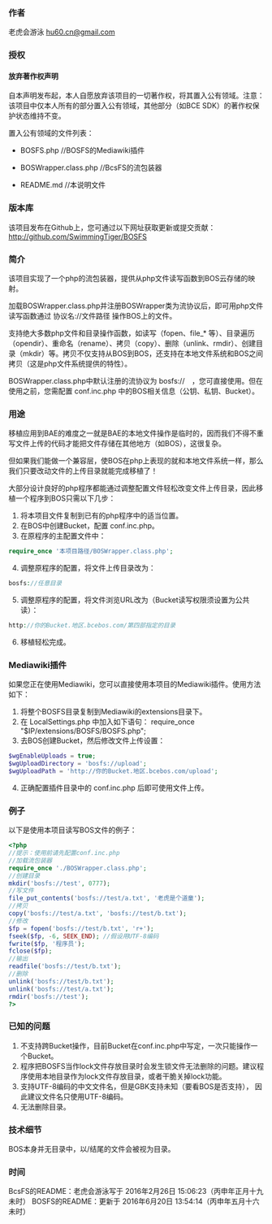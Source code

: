 ### 作者

老虎会游泳 <hu60.cn@gmail.com>

### 授权

#### 放弃著作权声明

自本声明发布起，本人自愿放弃该项目的一切著作权，将其置入公有领域。注意：该项目中仅本人所有的部分置入公有领域，其他部分（如BCE SDK）的著作权保护状态维持不变。

置入公有领域的文件列表：
　　
* BOSFS.php //BOSFS的Mediawiki插件

* BOSWrapper.class.php //BcsFS的流包装器

* README.md //本说明文件

### 版本库

该项目发布在Github上，您可通过以下网址获取更新或提交贡献：http://github.com/SwimmingTiger/BOSFS

### 简介

该项目实现了一个php的流包装器，提供从php文件读写函数到BOS云存储的映射。

加载BOSWrapper.class.php并注册BOSWrapper类为流协议后，即可用php文件读写函数通过 协议名://文件路径 操作BOS上的文件。

支持绝大多数php文件和目录操作函数，如读写（fopen、file_* 等）、目录遍历（opendir）、重命名（rename）、拷贝（copy）、删除（unlink、rmdir）、创建目录（mkdir）等。拷贝不仅支持从BOS到BOS，还支持在本地文件系统和BOS之间拷贝（这是php文件系统提供的特性）。

BOSWrapper.class.php中默认注册的流协议为 bosfs://　，您可直接使用。但在使用之前，您需配置 conf.inc.php 中的BOS相关信息（公钥、私钥、Bucket）。

### 用途

移植应用到BAE的难度之一就是BAE的本地文件操作是临时的，因而我们不得不重写文件上传的代码才能把文件存储在其他地方（如BOS），这很复杂。

但如果我们能做一个兼容层，使BOS在php上表现的就和本地文件系统一样，那么我们只要改动文件的上传目录就能完成移植了！

大部分设计良好的php程序都能通过调整配置文件轻松改变文件上传目录，因此移植一个程序到BOS只需以下几步：

1. 将本项目文件复制到已有的php程序中的适当位置。
2. 在BOS中创建Bucket，配置 conf.inc.php。
3. 在原程序的主配置文件中：
```php
require_once '本项目路径/BOSWrapper.class.php';
```
4. 调整原程序的配置，将文件上传目录改为：
```php
bosfs://任意目录
```
5. 调整原程序的配置，将文件浏览URL改为（Bucket读写权限须设置为公共读）：
```php
http://你的Bucket.地区.bcebos.com/第四部指定的目录
```
6. 移植轻松完成。

### Mediawiki插件

如果您正在使用Mediawiki，您可以直接使用本项目的Mediawiki插件。使用方法如下：

1. 将整个BOSFS目录复制到Mediawiki的extensions目录下。
2. 在 LocalSettings.php 中加入如下语句：
      require_once "$IP/extensions/BOSFS/BOSFS.php";      
3. 去BOS创建Bucket，然后修改文件上传设置：
```php
$wgEnableUploads = true;
$wgUploadDirectory = 'bosfs://upload';
$wgUploadPath = 'http://你的Bucket.地区.bcebos.com/upload';
```
4. 正确配置插件目录中的 conf.inc.php 后即可使用文件上传。

### 例子

以下是使用本项目读写BOS文件的例子：
```php
<?php
//提示：使用前请先配置conf.inc.php
//加载流包装器
require_once './BOSWrapper.class.php';
//创建目录
mkdir('bosfs://test', 0777);
//写文件
file_put_contents('bosfs://test/a.txt', '老虎是个道童');
//拷贝
copy('bosfs://test/a.txt', 'bosfs://test/b.txt');
//修改
$fp = fopen('bosfs://test/b.txt', 'r+');
fseek($fp, -6, SEEK_END); //假设用UTF-8编码
fwrite($fp, '程序员');
fclose($fp);
//输出
readfile('bosfs://test/b.txt');
//删除
unlink('bosfs://test/b.txt');
unlink('bosfs://test/a.txt');
rmdir('bosfs://test');
?>
```

### 已知的问题

1. 不支持跨Bucket操作，目前Bucket在conf.inc.php中写定，一次只能操作一个Bucket。
2. 程序把BOSFS当作lock文件存放目录时会发生锁文件无法删除的问题。建议程序使用本地目录作为lock文件存放目录，或者干脆关掉lock功能。
3. 支持UTF-8编码的中文文件名，但是GBK支持未知（要看BOS是否支持），
因此建议文件名只使用UTF-8编码。
4. 无法删除目录。

### 技术细节

BOS本身并无目录中，以/结尾的文件会被视为目录。

### 时间

BcsFS的README：老虎会游泳写于 2016年2月26日 15:06:23（丙申年正月十九未时）
BOSFS的README：更新于 2016年6月20日 13:54:14（丙申年五月十六未时）
